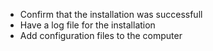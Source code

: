 - Confirm that the installation was successfull
- Have a log file for the installation
- Add configuration files to the computer
